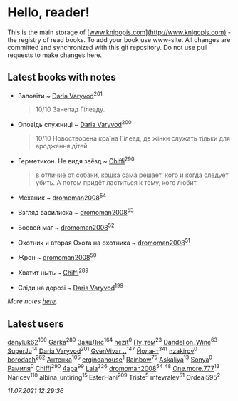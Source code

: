 # Hello, reader!
This is the main storage of [www.knigopis.com](http://www.knigopis.com) - the registry of read books.
To add your book use www-site. All changes are committed and synchronized with this git repository.
Do not use pull requests to make changes here.


## Latest books with notes
* Заповіти ~ [Daria Varyvod](users/829/829893410524253-facebook)<sup>201</sup>
    > 10/10 Занепад Гілеаду.

* Оповідь служниці ~ [Daria Varyvod](users/829/829893410524253-facebook)<sup>200</sup>
    > 10/10 Новостворена країна Гілеад, де жінки служать тільки для ародження дітей.

* Герметикон. Не видя звёзд ~ [Chiffi](users/105/105831994080785626680-google)<sup>290</sup>
    > в отличие от собаки, кошка сама решает, кого и когда следует убить.
    > 	А потом придёт ластиться к тому, кого любит.

* Механик ~ [dromoman2008](users/444/44461886-yandex)<sup>54</sup>

* Взгляд василиска ~ [dromoman2008](users/444/44461886-yandex)<sup>53</sup>

* Боевой маг ~ [dromoman2008](users/444/44461886-yandex)<sup>52</sup>

* Охотник и вторая Охота на охотника ~ [dromoman2008](users/444/44461886-yandex)<sup>51</sup>

* Жрон ~ [dromoman2008](users/444/44461886-yandex)<sup>50</sup>

* Хватит ныть ~ [Chiffi](users/105/105831994080785626680-google)<sup>289</sup>

* Сліди на дорозі ~ [Daria Varyvod](users/829/829893410524253-facebook)<sup>199</sup>


_More notes [here](latest_books_with_notes.md)._


## Latest users
[danyluk62](users/374/374149854-vkontakte)<sup>100</sup> 
[Garka](users/115/115753719718250012620-google)<sup>289</sup> 
[ЗаяцЛис](users/112/112388384595246311466-google)<sup>164</sup> 
[nezit](users/333/33343845-vkontakte)<sup>0</sup> 
[Пу_тем](users/344/3448154788585127-facebook)<sup>23</sup> 
[Dandelion_Wine](users/586/58602788-vkontakte)<sup>63</sup> 
[SuperJu](users/791/791518651-soundcloud)<sup>14</sup> 
[Daria Varyvod](users/829/829893410524253-facebook)<sup>201</sup> 
[GvenVivar ..](users/158/158266434925901-facebook)<sup>147</sup> 
[Йолант](users/104/104690883692185089260-google)<sup>341</sup> 
[nzakirov](users/107/107015185865743977724-google)<sup>0</sup> 
[borodach](users/157/15706320-vkontakte)<sup>262</sup> 
[Антенка](users/118/118158645037334943900-google)<sup>105</sup> 
[ergindahouse](users/362/362555681-vkontakte)<sup>1</sup> 
[Rainbow](users/109/109787328219839805802-google)<sup>75</sup> 
[Askaliya](users/326/326783541-vkontakte)<sup>13</sup> 
[Sonya](users/107/107611652965676430384-google)<sup>0</sup> 
[Рамиля](users/106/106525547149695326212-google)<sup>0</sup> 
[Chiffi](users/105/105831994080785626680-google)<sup>290</sup> 
[4apa](users/117/117392596378069249667-google)<sup>99</sup> 
[Lala](users/761/76187635-vkontakte)<sup>326</sup> 
[dromoman2008](users/444/44461886-yandex)<sup>54</sup> 
[](users/153/1537586159620888-facebook)<sup>48</sup> 
[One.more.777](users/101/1011685224-yandex)<sup>13</sup> 
[Naricev](users/107/107090515204537133928-google)<sup>110</sup> 
[albina_untiring](users/257/2579695-vkontakte)<sup>15</sup> 
[EsterHani](users/305/30558181-vkontakte)<sup>209</sup> 
[Triste](users/517/5175580462988229760-mailru)<sup>5</sup> 
[mfevralev](users/140/140966150-vkontakte)<sup>51</sup> 
[Ordeal595](users/101/101497995260874987681-google)<sup>2</sup> 


_11.07.2021 12:29:36_
